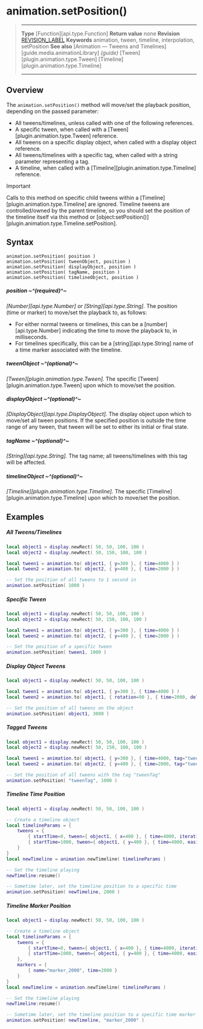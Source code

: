 # animation.setPosition()

> --------------------- ------------------------------------------------------------------------------------------
> __Type__              [Function][api.type.Function]
> __Return value__      none
> __Revision__          [REVISION_LABEL](REVISION_URL)
> __Keywords__          animation, tween, timeline, interpolation, setPosition
> __See also__			[Animation &mdash; Tweens and Timelines][guide.media.animationLibrary] _(guide)_
>						[Tween][plugin.animation.type.Tween]
>						[Timeline][plugin.animation.type.Timeline]
> --------------------- ------------------------------------------------------------------------------------------


## Overview

The `animation.setPosition()` method will move/set the playback position, depending on the passed parameter:

* All tweens/timelines, unless called with one of the following references.
* A specific tween, when called with a [Tween][plugin.animation.type.Tween] reference.
* All tweens on a specific display object, when called with a display object reference.
* All tweens/timelines with a specific tag, when called with a string parameter representing a tag.
* A timeline, when called with a [Timeline][plugin.animation.type.Timeline] reference.

<div class="guide-notebox-imp">
<div class="notebox-title-imp">Important</div>

Calls to this method on specific child tweens within a [Timeline][plugin.animation.type.Timeline] are ignored. Timeline tweens are controlled/owned by the parent timeline, so you should set the position of the timeline itself via this method or [object:setPosition()][plugin.animation.type.Timeline.setPosition].

</div>


## Syntax

	animation.setPosition( position )
	animation.setPosition( tweenObject, position )
	animation.setPosition( displayObject, position )
	animation.setPosition( tagName, position )
	animation.setPosition( timelineObject, position )

##### position ~^(required)^~
_[Number][api.type.Number] or [String][api.type.String]._ The position (time&nbsp;or&nbsp;marker) to move/set the playback to, as follows:

* For either normal tweens or timelines, this can be a [number][api.type.Number] indicating the time to move the playback to, in milliseconds.
* For timelines specifically, this can be a [string][api.type.String] name of a time marker associated with the timeline.

##### tweenObject ~^(optional)^~
_[Tween][plugin.animation.type.Tween]._ The specific [Tween][plugin.animation.type.Tween] upon which to move/set the position.

##### displayObject ~^(optional)^~
_[DisplayObject][api.type.DisplayObject]._ The display object upon which to move/set all tween positions. If the specified position is outside the time range of any tween, that tween will be set to either its initial or final state.

##### tagName ~^(optional)^~
_[String][api.type.String]._ The tag name; all tweens/timelines with this tag will be affected.

##### timelineObject ~^(optional)^~
_[Timeline][plugin.animation.type.Timeline]._ The specific [Timeline][plugin.animation.type.Timeline] upon which to move/set the position.


## Examples

##### All Tweens/Timelines

``````lua
local object1 = display.newRect( 50, 50, 100, 100 )
local object2 = display.newRect( 50, 150, 100, 100 )

local tween1 = animation.to( object1, { y=300 }, { time=4000 } )
local tween2 = animation.to( object2, { y=400 }, { time=2000 } )

-- Set the position of all tweens to 1 second in
animation.setPosition( 1000 )
``````

##### Specific Tween

``````lua
local object1 = display.newRect( 50, 50, 100, 100 )
local object2 = display.newRect( 50, 150, 100, 100 )

local tween1 = animation.to( object1, { y=300 }, { time=4000 } )
local tween2 = animation.to( object2, { y=400 }, { time=2000 } )

-- Set the position of a specific tween
animation.setPosition( tween1, 1000 )
``````

##### Display Object Tweens

``````lua
local object1 = display.newRect( 50, 50, 100, 100 )

local tween1 = animation.to( object1, { y=300 }, { time=4000 } )
local tween2 = animation.to( object1, { rotation=90 }, { time=2000, delay=2000 } )

-- Set the position of all tweens on the object
animation.setPosition( object1, 3000 )
``````

##### Tagged Tweens

``````lua
local object1 = display.newRect( 50, 50, 100, 100 )
local object2 = display.newRect( 50, 150, 100, 100 )

local tween1 = animation.to( object1, { y=300 }, { time=4000, tag="tweenTag" } )
local tween2 = animation.to( object2, { y=400 }, { time=2000, tag="tweenTag" } )

-- Set the position of all tweens with the tag "tweenTag"
animation.setPosition( "tweenTag", 1000 )
``````

##### Timeline Time Position

``````lua
local object1 = display.newRect( 50, 50, 100, 100 )

-- Create a timeline object
local timelineParams = {
	tweens = {
		{ startTime=0, tween={ object1, { x=400 }, { time=4000, iterations=5 } } },
		{ startTime=1000, tween={ object1, { y=400 }, { time=4000, easing=easing.outQuad } } }
	}
}
local newTimeline = animation.newTimeline( timelineParams )

-- Set the timeline playing
newTimeline:resume()

-- Sometime later, set the timeline position to a specific time
animation.setPosition( newTimeline, 2000 )
``````

##### Timeline Marker Position

``````lua
local object1 = display.newRect( 50, 50, 100, 100 )

-- Create a timeline object
local timelineParams = {
	tweens = {
		{ startTime=0, tween={ object1, { x=400 }, { time=4000, iterations=5 } } },
		{ startTime=1000, tween={ object1, { y=400 }, { time=4000, easing=easing.outQuad } } }
	},
	markers = {
		{ name="marker_2000", time=2000 }
	}
}
local newTimeline = animation.newTimeline( timelineParams )

-- Set the timeline playing
newTimeline:resume()

-- Sometime later, set the timeline position to a specific time marker
animation.setPosition( newTimeline, "marker_2000" )
``````

